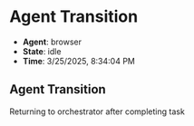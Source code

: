 # Agent Transition

- **Agent**: browser
- **State**: idle
- **Time**: 3/25/2025, 8:34:04 PM

## Agent Transition

Returning to orchestrator after completing task

